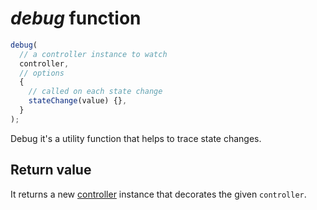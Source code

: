 # _debug_ function

```js
debug(
  // a controller instance to watch
  controller,
  // options
  {
    // called on each state change
    stateChange(value) {},
  }
);
```

Debug it's a utility function that helps to trace state changes.

## Return value

It returns a new [controller] instance that decorates the given `controller`.

[controller]: ../interface/Controller.md
